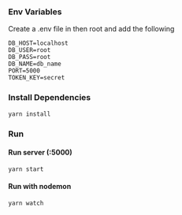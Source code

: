 ### Env Variables
Create a .env file in then root and add the following

    DB_HOST=localhost
    DB_USER=root
    DB_PASS=root
    DB_NAME=db_name
    PORT=5000
    TOKEN_KEY=secret


### Install Dependencies

    yarn install


### Run

#### Run server (:5000)
    yarn start

#### Run with nodemon
    yarn watch